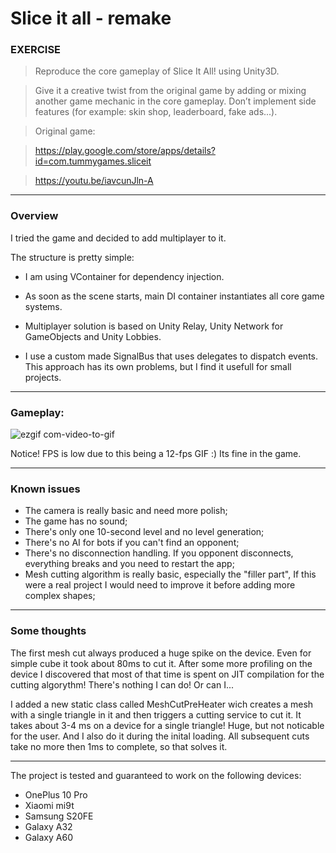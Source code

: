 # Slice it all - remake

### EXERCISE

>Reproduce the core gameplay of Slice It All! using Unity3D.

>Give it a creative twist from the original game by adding or mixing another game mechanic in the core gameplay.
>Don’t implement side features (for example: skin shop, leaderboard, fake ads...).

>Original game:

>https://play.google.com/store/apps/details?id=com.tummygames.sliceit

>https://youtu.be/iavcunJln-A

------------
### Overview 

I tried the game and decided to add multiplayer to it.

The structure is pretty simple:

* I am using VContainer for dependency injection.
* As soon as the scene starts, main DI container instantiates all core game systems.

* Multiplayer solution is based on Unity Relay, Unity Network for GameObjects and Unity Lobbies.

* I use a custom made SignalBus that uses delegates to dispatch events. 
This approach has its own problems, but I find it usefull for small projects.

---------------------

### Gameplay:

![ezgif com-video-to-gif](https://user-images.githubusercontent.com/69351628/230787126-d901b516-08d0-450a-bb02-22651e99d37c.gif)

Notice! FPS is low due to this being a 12-fps GIF :) Its fine in the game.

--------------------

### Known issues

* The camera is really basic and need more polish;
* The game has no sound;
* There's only one 10-second level and no level generation;
* There's no AI for bots if you can't find an opponent;
* There's no disconnection handling. If you opponent disconnects, everything breaks and you need to restart the app;
* Mesh cutting algorithm is really basic, especially the "filler part", If this were a real project I would need to improve it before adding more complex shapes;

---------------

### Some thoughts

The first mesh cut always produced a huge spike on the device. Even for simple cube it took about 80ms to cut it. After some more profiling on the device I discovered that most of that time is spent on JIT compilation for the cutting algorythm! There's nothing I can do! Or can I...

I added a new static class called MeshCutPreHeater wich creates a mesh with a single triangle in it and then triggers a cutting service to cut it. It takes about 3-4 ms on a device for a single triangle! Huge, but not noticable for the user. And I also do it during the inital loading. All subsequent cuts take no more then 1ms to complete, so that solves it.

-------------------

The project is tested and guaranteed to work on the following devices:

* OnePlus 10 Pro
* Xiaomi mi9t
* Samsung S20FE
* Galaxy A32
* Galaxy A60

